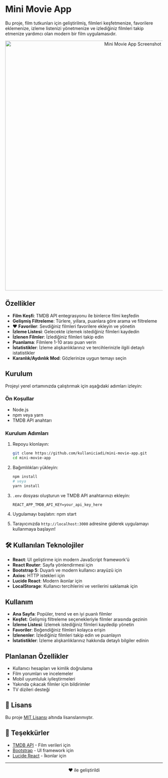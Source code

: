 # Mini Movie App

Bu proje, film tutkunları için geliştirilmiş, filmleri keşfetmenize, favorilere eklemenize, izleme listenizi yönetmenize ve izlediğiniz filmleri takip etmenize yardımcı olan modern bir film uygulamasıdır.

<p align="center">
  <img src="https://via.placeholder.com/800x400?text=Mini+Movie+App" alt="Mini Movie App Screenshot" width="800" />
</p>

##  Özellikler

-  **Film Keşfi**: TMDB API entegrasyonu ile binlerce filmi keşfedin
-  **Gelişmiş Filtreleme**: Türlere, yıllara, puanlara göre arama ve filtreleme
- ❤ **Favoriler**: Sevdiğiniz filmleri favorilere ekleyin ve yönetin
-  **İzleme Listesi**: Gelecekte izlemek istediğiniz filmleri kaydedin
-  **İzlenen Filmler**: İzlediğiniz filmleri takip edin
-  **Puanlama**: Filmlere 1-10 arası puan verin
-  **İstatistikler**: İzleme alışkanlıklarınız ve tercihlerinizle ilgili detaylı istatistikler
-  **Karanlık/Aydınlık Mod**: Gözlerinize uygun temayı seçin

##  Kurulum

Projeyi yerel ortamınızda çalıştırmak için aşağıdaki adımları izleyin:

### Ön Koşullar

- Node.js 
- npm veya yarn
- TMDB API anahtarı

### Kurulum Adımları

1. Repoyu klonlayın:
   ```bash
   git clone https://github.com/kullaniciadi/mini-movie-app.git
   cd mini-movie-app
   ```

2. Bağımlılıkları yükleyin:
   ```bash
   npm install
   # veya
   yarn install
   ```

3. `.env` dosyası oluşturun ve TMDB API anahtarınızı ekleyin:
   ```
   REACT_APP_TMDB_API_KEY=your_api_key_here
   ```

4. Uygulamayı başlatın:
   npm start
  

5. Tarayıcınızda `http://localhost:3000` adresine giderek uygulamayı kullanmaya başlayın!

## 🛠 Kullanılan Teknolojiler

- **React**: UI geliştirme için modern JavaScript framework'ü
- **React Router**: Sayfa yönlendirmesi için
- **Bootstrap 5**: Duyarlı ve modern kullanıcı arayüzü için
- **Axios**: HTTP istekleri için
- **Lucide React**: Modern ikonlar için
- **LocalStorage**: Kullanıcı tercihlerini ve verilerini saklamak için



## Kullanım

- **Ana Sayfa**: Popüler, trend ve en iyi puanlı filmler
- **Keşfet**: Gelişmiş filtreleme seçenekleriyle filmler arasında gezinin
- **İzleme Listesi**: İzlemek istediğiniz filmleri kaydedip yönetin
- **Favoriler**: Beğendiğiniz filmleri kolayca erişin
- **İzlenenler**: İzlediğiniz filmleri takip edin ve puanlayın
- **İstatistikler**: İzleme alışkanlıklarınız hakkında detaylı bilgiler edinin

##  Planlanan Özellikler

-  Kullanıcı hesapları ve kimlik doğrulama
-  Film yorumları ve incelemeler
-  Mobil uyumluluk iyileştirmeleri
-  Yakında çıkacak filmler için bildirimler
-  TV dizileri desteği

## 📝 Lisans

Bu proje [MIT Lisansı](LICENSE) altında lisanslanmıştır.

## 🙏 Teşekkürler

- [TMDB API](https://www.themoviedb.org/documentation/api) - Film verileri için
- [Bootstrap](https://getbootstrap.com/) - UI framework için
- [Lucide React](https://lucide.dev/) - İkonlar için

---

<p align="center">❤️ ile geliştirildi</p>
